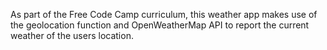 
As part of the Free Code Camp curriculum, this weather app makes use of the geolocation function and OpenWeatherMap API to report the current weather of the users location. 

 
